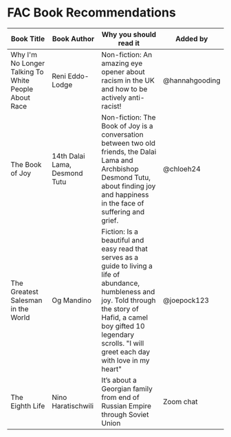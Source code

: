 # FAC Book Recommendations

| Book Title | Book Author | Why you should read it | Added by |
| ---- | ----------- | ------- | ------- |
| Why I'm No Longer Talking To White People About Race | Reni Eddo-Lodge | Non-fiction: An amazing eye opener about racism in the UK and how to be actively anti-racist! | @hannahgooding |
| The Book of Joy | 14th Dalai Lama, Desmond Tutu | Non-fiction:  The Book of Joy is a conversation between two old friends, the Dalai Lama and Archbishop Desmond Tutu, about finding joy and happiness in the face of suffering and grief.| @chloeh24 |
| The Greatest Salesman in the World | Og Mandino | Fiction:  Is a beautiful and easy read that serves as a guide to living a life of abundance, humbleness and joy. Told through the story of Hafid, a camel boy gifted 10 legendary scrolls. "I will greet each day with love in my heart" | @joepock123 |
|The Eighth Life|Nino Haratischwili|It’s about a Georgian family from end of Russian Empire through Soviet Union|Zoom chat|
